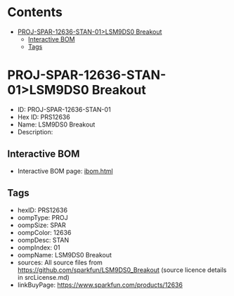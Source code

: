 



Contents
========

* [PROJ-SPAR-12636-STAN-01>LSM9DS0 Breakout](#proj-spar-12636-stan-01lsm9ds0-breakout)
	* [Interactive BOM](#interactive-bom)
	* [Tags](#tags)

# PROJ-SPAR-12636-STAN-01>LSM9DS0 Breakout

- ID: PROJ-SPAR-12636-STAN-01
- Hex ID: PRS12636
- Name: LSM9DS0 Breakout
- Description: 

## Interactive BOM

- Interactive BOM page: [ibom.html](kicad/bom/ibom.html)

## Tags

- hexID: PRS12636
- oompType: PROJ
- oompSize: SPAR
- oompColor: 12636
- oompDesc: STAN
- oompIndex: 01
- oompName: LSM9DS0 Breakout
- sources: All source files from https://github.com/sparkfun/LSM9DS0_Breakout (source licence details in srcLicense.md)
- linkBuyPage: https://www.sparkfun.com/products/12636
